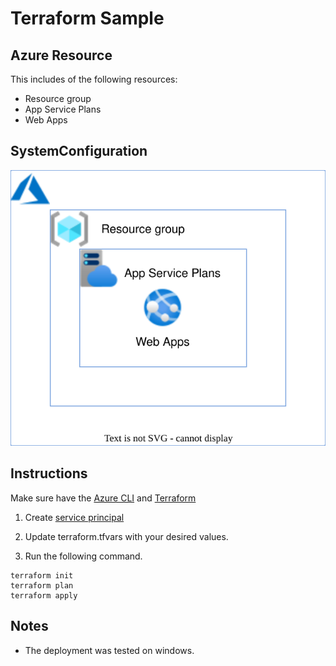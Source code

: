 # Terraform Sample
## Azure Resource
This includes of the following resources:
- Resource group
- App Service Plans
- Web Apps

## SystemConfiguration
![SystemConfiguration](/images/SystemConfiguration.svg)

## Instructions
Make sure have the [Azure CLI](https://learn.microsoft.com/ja-jp/cli/azure/install-azure-cli) and [Terraform](https://www.terraform.io/downloads)

1. Create [service principal](https://learn.microsoft.com/en-us/azure/active-directory/develop/howto-create-service-principal-portal)

2. Update terraform.tfvars with your desired values.

3. Run  the following command.

```bash:bash
terraform init
terraform plan
terraform apply
```

## Notes
- The deployment was tested on windows.
